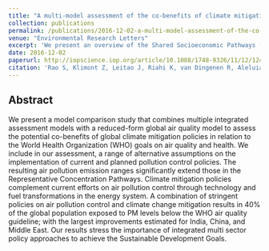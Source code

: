 ```yaml
---
title: "A multi-model assessment of the co-benefits of climate mitigation for global air quality"
collection: publications
permalink: /publications/2016-12-02-a-multi-model-assessment-of-the-co-benefits-of-climate-mitigation-for-global-air-quality
venue: "Environmental Research Letters"
excerpt: 'We present an overview of the Shared Socioeconomic Pathways (SSPs), which were developed as a community effort over the last years'
date: 2016-12-02
paperurl: http://iopscience.iop.org/article/10.1088/1748-9326/11/12/124013/meta
citation: 'Rao S, Klimont Z, Leitao J, Riahi K, van Dingenen R, Aleluia Reis L, Calvin K, Dentener F, Drouet L, Fujimori S, Harmsen M, Luderer G, Heyes C, Strefler J, Tavoni M, van Vuuren DP. "A multi-model assessment of the co-benefits of climate mitigation for global air quality." <i>Environmental Research Letters</i>. 11, 124013, 2016.'
---
```


## Abstract
We present a model comparison study that combines multiple integrated assessment models with a reduced-form global air quality model to assess the potential co-benefits of global climate mitigation policies in relation to the World Health Organization (WHO) goals on air quality and health. We include in our assessment, a range of alternative assumptions on the implementation of current and planned pollution control policies. The resulting air pollution emission ranges significantly extend those in the Representative Concentration Pathways. Climate mitigation policies complement current efforts on air pollution control through technology and fuel transformations in the energy system. A combination of stringent policies on air pollution control and climate change mitigation results in 40% of the global population exposed to PM levels below the WHO air quality guideline; with the largest improvements estimated for India, China, and Middle East. Our results stress the importance of integrated multi sector policy approaches to achieve the Sustainable Development Goals.